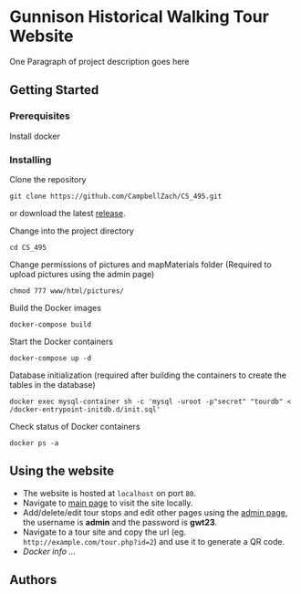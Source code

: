 # Gunnison Historical Walking Tour Website

One Paragraph of project description goes here

## Getting Started

### Prerequisites

Install docker

### Installing

Clone the repository

```
git clone https://github.com/CampbellZach/CS_495.git
```

or download the latest [release](https://github.com/CampbellZach/CS_495/releases/).

Change into the project directory

```
cd CS_495
```

Change permissions of pictures and mapMaterials folder (Required to upload pictures using the admin page)

```
chmod 777 www/html/pictures/
```

Build the Docker images

```
docker-compose build
```

Start the Docker containers

```
docker-compose up -d
```

Database initialization (required after building the containers to create the tables in the database)

```
docker exec mysql-container sh -c 'mysql -uroot -p"secret" "tourdb" < /docker-entrypoint-initdb.d/init.sql'
```

Check status of Docker containers

```
docker ps -a
```

## Using the website

* The website is hosted at `localhost` on port `80`.  
* Navigate to [main page](http://localhost/index.php) to visit the site locally.  
* Add/delete/edit tour stops and edit other pages using the [admin page](http://localhost/login.php), the username is **admin** and the password is **gwt23**.
* Navigate to a tour site and copy the url (eg. `http://example.com/tour.php?id=2`) and use it to generate a QR code.
* *Docker info ...*

## Authors

